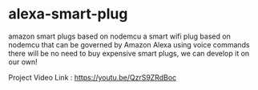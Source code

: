 # alexa-smart-plug
amazon smart plugs based on nodemcu
a smart wifi plug based on nodemcu that can be governed by Amazon Alexa using voice commands
there will be no need to buy expensive smart plugs, we can develop it on our own!

Project Video Link : https://youtu.be/QzrS9ZRdBoc

